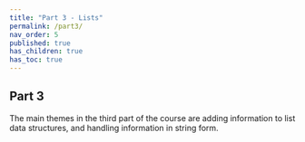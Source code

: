 ```yaml
---
title: "Part 3 - Lists"
permalink: /part3/
nav_order: 5
published: true
has_children: true
has_toc: true
---
```


## Part 3

The main themes in the third part of the course are adding information to list data structures, and handling information in string form.
